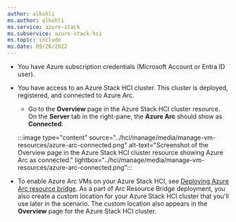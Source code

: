 ```yaml
---
author: alkohli
ms.author: alkohli
ms.service: azure-stack
ms.subservice: azure-stack-hci
ms.topic: include
ms.date: 09/26/2022
---
```



- You have Azure subscription credentials (Microsoft Account or Entra ID user).

- You have access to an Azure Stack HCI cluster. This cluster is deployed, registered, and connected to Azure Arc.

   - Go to the **Overview** page in the Azure Stack HCI cluster resource. On the **Server** tab in the right-pane, the **Azure Arc** should show as **Connected**.
    
    :::image type="content" source="../hci/manage/media/manage-vm-resources/azure-arc-connected.png" alt-text="Screenshot of the Overview page in the Azure Stack HCI cluster resource showing Azure Arc as connected." lightbox="../hci/manage/media/manage-vm-resources/azure-arc-connected.png":::

- To enable Azure Arc VMs on your Azure Stack HCI, see [Deploying Azure Arc resource bridge](/azure-stack/hci/manage/azure-arc-vm-management-overview#azure-arc-resource-bridge-deployment-overview). As a part of Arc Resource Bridge deployment, you also create a custom location for your Azure Stack HCI cluster that you'll use later in the scenario. The custom location also appears in the **Overview** page for the Azure Stack HCI cluster.
